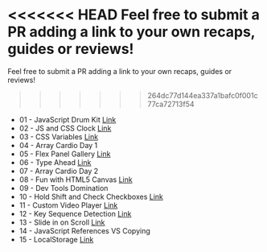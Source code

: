 <<<<<<< HEAD
﻿Feel free to submit a PR adding a link to your own recaps, guides or reviews!
=======
Feel free to submit a PR adding a link to your own recaps, guides or reviews!
>>>>>>> 264dc77d144ea337a1bafc0f001c77ca72713f54
* 01 - JavaScript Drum Kit [Link](https://parth4149.github.io/sample.html.io/01%20-%20JavaScript%20Drum%20Kit/index.html) 
* 02 - JS and CSS Clock [Link](https://parth4149.github.io/sample.html.io/02%20-%20JS%20and%20CSS%20Clock/index.html) 
* 03 - CSS Variables [Link](https://parth4149.github.io/sample.html.io/03%20-%20CSS%20Variables/index.html) 
* 04 - Array Cardio Day 1 
* 05 - Flex Panel Gallery [Link](https://parth4149.github.io/sample.html.io/05%20-%20Flex%20Panel%20Gallery/index.html)
* 06 - Type Ahead [Link](https://parth4149.github.io/sample.html.io/06%20-%20Type%20Ahead/index.html)
* 07 - Array Cardio Day 2
* 08 - Fun with HTML5 Canvas [Link](https://parth4149.github.io/sample.html.io/08%20-%20Fun%20with%20HTML5%20Canvas/index.html)
* 09 - Dev Tools Domination
* 10 - Hold Shift and Check Checkboxes [Link](https://parth4149.github.io/sample.html.io/10%20-%20Hold%20Shift%20and%20Check%20Checkboxes/index.html)
* 11 - Custom Video Player [Link](https://parth4149.github.io/sample.html.io/11%20-%20Custom%20Video%20Player/index.html)
* 12 - Key Sequence Detection [Link](https://parth4149.github.io/sample.html.io/12%20-%20Key%20Sequence%20Detection/index.html)
* 13 - Slide in on Scroll [Link](https://parth4149.github.io/sample.html.io/13%20-%20Slide%20in%20on%20Scroll/index.html)
* 14 - JavaScript References VS Copying 
* 15 - LocalStorage [Link](https://parth4149.github.io/sample.html.io/15%20-%20LocalStorage/index.html)
